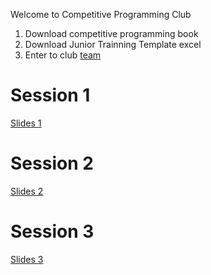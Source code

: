 Welcome to Competitive Programming Club

1. Download competitive programming book
2. Download Junior Trainning Template excel
3. Enter to club [team](https://docs.google.com/spreadsheets/d/1c7JFa8pFZIxwEcXBxeDZT8foNpuYkmjV3aP9ss_91ts/edit?usp=sharing)

# Session 1
[Slides 1](https://docs.google.com/presentation/d/1rpNoqcZLTZy481P7jhzwmVMlky9b8QiW/edit?usp=sharing&ouid=112454259737266877874&rtpof=true&sd=true)

# Session 2
[Slides 2](https://docs.google.com/presentation/d/1hbJRfII9Z_9ueiPMnIWz7j0DJ4JY1xk7/edit?usp=sharing&ouid=112454259737266877874&rtpof=true&sd=true)

# Session 3
[Slides 3](https://docs.google.com/presentation/d/1Rs7ufmnrbMhTvx15BTetqWUn3JqAcBze/edit?usp=sharing&ouid=112454259737266877874&rtpof=true&sd=true)

